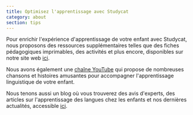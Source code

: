 ```yaml
---
title: Optimisez l'apprentissage avec Studycat
category: about
section: tips
---
```

Pour enrichir l'expérience d'apprentissage de votre enfant avec Studycat, nous proposons des ressources supplémentaires telles que des fiches pédagogiques imprimables, des activités et plus encore, disponibles sur notre site web [ici](https://studycat.com/learn/).


Nous avons également une [chaîne YouTube](https://www.youtube.com/@learnwithstudycat) qui propose de nombreuses chansons et histoires amusantes pour accompagner l'apprentissage linguistique de votre enfant.


Nous tenons aussi un blog où vous trouverez des avis d'experts, des articles sur l'apprentissage des langues chez les enfants et nos dernières actualités, accessible [ici](https://studycat.com/blog/).